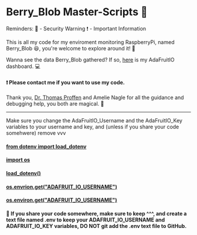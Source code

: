 <h1>Berry_Blob Master-Scripts &#128013;</h1>

<p>Reminders: &#128272; - Security Warning   &#10071; - Important Information</p>

<p>This is all my code for my enviroment monitoring RaspberryPi, named Berry_Blob &#128518;, you're welcome to explore around it! &#128270;</p>

<p>Wanna see the data Berry_Blob gathered? If so, <a href="https://io.adafruit.com/Thuviksa/dashboards/weather-monitor">here</a> is my AdaFruitIO dashboard. &#128187;</p>

<h4>&#10071; Please contact me if you want to use my code.</h4>

<p>Thank you, <a href="https://github.com/tproffen">Dr. Thomas Proffen</a> and Amelie Nagle for all the guidance and debugging help, you both are magical. &#129412;</p>

<hr>

<p>Make sure you change the AdaFruitIO_Username and the AdaFruitIO_Key variables to your username and key, and (unless if you share your code somehwere) remove vvv</p>

<h4><a href="https://github.com/ThuviksaM/Berry_Blob-MasterMonitor-Scripts/blob/main/MasterMonitorSensorScript.ipynb">from dotenv import load_dotenv</a></h4>
<h4><a href="https://github.com/ThuviksaM/Berry_Blob-MasterMonitor-Scripts/blob/main/MasterMonitorSensorScript.ipynb">import os</a></h4>
<h4><a href="https://github.com/ThuviksaM/Berry_Blob-MasterMonitor-Scripts/blob/main/MasterMonitorSensorScript.ipynb">load_dotenv()</a></h4>
<h4><a href="https://github.com/ThuviksaM/Berry_Blob-MasterMonitor-Scripts/blob/main/MasterMonitorSensorScript.ipynb">os.envrion.get("ADAFRUIT_IO_USERNAME")</a></h4>
<h4><a href="https://github.com/ThuviksaM/Berry_Blob-MasterMonitor-Scripts/blob/main/MasterMonitorSensorScript.ipynb">os.environ.get("ADAFRUIT_IO_USERNAME")</a></h4>

<h4>&#128272; If you share your code somewhere, make sure to keep ^^^, and create a text file named .env to keep your ADAFRUIT_IO_USERNAME and ADAFRUIT_IO_KEY variables, DO NOT git add the .env text file to GitHub.</h4>





